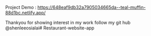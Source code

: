 Project Demo : https://648eaf9db32a7905034665da--teal-muffin-88d1bc.netlify.app/ 

Thankyou for showing interest in my work
follow my git hub @shenleeosialai#   R e s t a u r a n t - w e b s i t e - a p p  
 